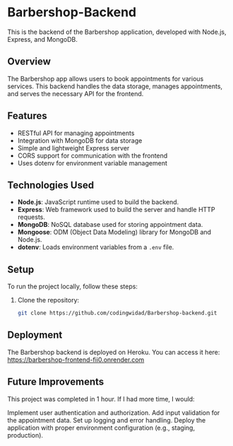 # Barbershop-Backend

This is the backend of the Barbershop application, developed with Node.js, Express, and MongoDB.

## Overview
The Barbershop app allows users to book appointments for various services. This backend handles the data storage, manages appointments, and serves the necessary API for the frontend.

## Features
- RESTful API for managing appointments
- Integration with MongoDB for data storage
- Simple and lightweight Express server
- CORS support for communication with the frontend
- Uses dotenv for environment variable management

## Technologies Used
- **Node.js**: JavaScript runtime used to build the backend.
- **Express**: Web framework used to build the server and handle HTTP requests.
- **MongoDB**: NoSQL database used for storing appointment data.
- **Mongoose**: ODM (Object Data Modeling) library for MongoDB and Node.js.
- **dotenv**: Loads environment variables from a `.env` file.

## Setup
To run the project locally, follow these steps:

1. Clone the repository:
   ```bash
   git clone https://github.com/codingwidad/Barbershop-backend.git


## Deployment
The Barbershop backend is deployed on Heroku. You can access it here: https://barbershop-frontend-fii0.onrender.com

## Future Improvements
This project was completed in 1 hour. If I had more time, I would:

Implement user authentication and authorization.
Add input validation for the appointment data.
Set up logging and error handling.
Deploy the application with proper environment configuration (e.g., staging, production).
